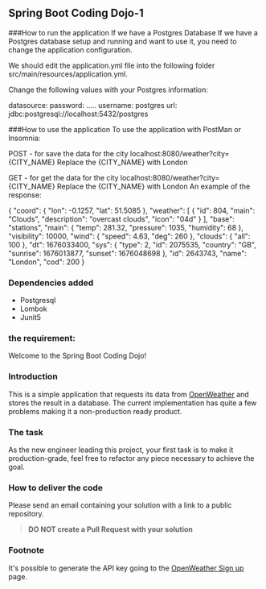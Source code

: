 Spring Boot Coding Dojo-1
---
###How to run the application
If we have a Postgres Database
If we have a Postgres database setup and running and want to use it, you need to change the application configuration.

We should edit the application.yml file into the following folder src/main/resources/application.yml.

Change the following values with your Postgres information:

datasource:
password: .....
username: postgres
url: jdbc:postgresql://localhost:5432/postgres



###How to use the application
To use the application with PostMan or Insomnia:

POST - for save the data for the city
localhost:8080/weather?city={CITY_NAME}
Replace the {CITY_NAME} with London

GET - for get the data for the city
localhost:8080/weather?city={CITY_NAME}
Replace the {CITY_NAME} with London
An example of the response:

{
"coord": {
"lon": -0.1257,
"lat": 51.5085
},
"weather": [
{
"id": 804,
"main": "Clouds",
"description": "overcast clouds",
"icon": "04d"
}
],
"base": "stations",
"main": {
"temp": 281.32,
"pressure": 1035,
"humidity": 68
},
"visibility": 10000,
"wind": {
"speed": 4.63,
"deg": 260
},
"clouds": {
"all": 100
},
"dt": 1676033400,
"sys": {
"type": 2,
"id": 2075535,
"country": "GB",
"sunrise": 1676013877,
"sunset": 1676048698
},
"id": 2643743,
"name": "London",
"cod": 200
}

### Dependencies added
* Postgresql
* Lombok
* Junit5


### the requirement:


Welcome to the Spring Boot Coding Dojo!

### Introduction

This is a simple application that requests its data from [OpenWeather](https://openweathermap.org/) and stores the result in a database. The current implementation has quite a few problems making it a non-production ready product.

### The task

As the new engineer leading this project, your first task is to make it production-grade, feel free to refactor any piece
necessary to achieve the goal.

### How to deliver the code

Please send an email containing your solution with a link to a public repository.

>**DO NOT create a Pull Request with your solution** 

### Footnote
It's possible to generate the API key going to the [OpenWeather Sign up](https://openweathermap.org/appid) page.


